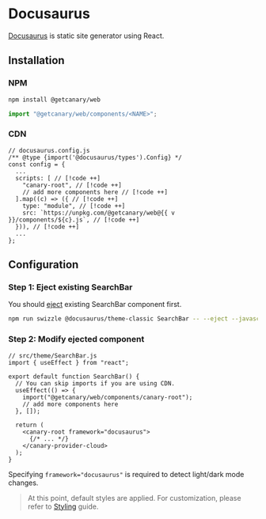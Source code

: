 <script setup>
import { data } from '../../../shared.data.js'
const v = data["@getcanary/web"];
</script>

# Docusaurus

[Docusaurus](https://docusaurus.io/) is static site generator using React.

## Installation

### NPM

```bash
npm install @getcanary/web
```

```js
import "@getcanary/web/components/<NAME>";
```

### CDN

```js-vue
// docusaurus.config.js
/** @type {import('@docusaurus/types').Config} */
const config = {
  ...
  scripts: [ // [!code ++]
    "canary-root", // [!code ++]
    // add more components here // [!code ++]
  ].map((c) => ({ // [!code ++]
    type: "module", // [!code ++]
    src: `https://unpkg.com/@getcanary/web@{{ v }}/components/${c}.js`, // [!code ++]
  })), // [!code ++]
  ...
};
```

## Configuration

### Step 1: Eject existing SearchBar

You should [eject](https://docusaurus.io/docs/swizzling#ejecting) existing SearchBar component first.

```bash
npm run swizzle @docusaurus/theme-classic SearchBar -- --eject --javascript
```

### Step 2: Modify ejected component

```js{12}
// src/theme/SearchBar.js
import { useEffect } from "react";

export default function SearchBar() {
  // You can skip imports if you are using CDN.
  useEffect(() => {
    import("@getcanary/web/components/canary-root");
    // add more components here
  }, []);

  return (
    <canary-root framework="docusaurus">
      {/* ... */}
    </canary-provider-cloud>
  );
}
```

Specifying `framework="docusaurus"` is required to detect light/dark mode changes.

> At this point, default styles are applied. For customization, please refer to [Styling](/docs/customization/styling) guide.
